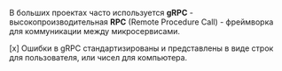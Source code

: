 В больших проектах часто используется **gRPC** - высокопроизводительная **RPC** (Remote Procedure Call) - фреймворка для коммуникации между микросервисами.

[x] Ошибки в gRPC стандартизированы и представлены в виде строк для пользователя, или чисел для компьютера.